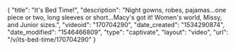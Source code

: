{
    "title": "It's Bed Time!",
    "description": "Night gowns, robes, pajamas...one piece or two, long sleeves or short...Macy's got it! Women's world, Missy, and Junior sizes.",
    "videoid": "170704290",
    "date_created": "1534290874",
    "date_modified": "1546466809",
    "type": "captivate",
    "layout": "video",
    "url": "\/v\/its-bed-time\/170704290"
}